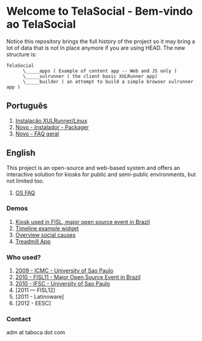 # Welcome to TelaSocial - Bem-vindo ao TelaSocial 

Notice this repository brings the full history of the project so it may bring a lot of data that is not in place anymore if you are using HEAD. The new structure is: 

    TelaSocial 
          \_____apps ( Example of content app -- Web and JS only ) 
          \_____xulrunner ( the client basic XULRunner app) 
          \_____builder ( an attempt to build a simple browser xulrunner app ) 
 
## Português 

1. [Instalação XULRunner/Linux](https://github.com/taboca/TelaSocial/wiki/pt-BR---Instala%C3%A7%C3%A3o-Linux)
2. [Novo - Instalador - Packager](https://github.com/taboca/TelaSocial/wiki/Packager-linux-pt-br)
3. [Novo - FAQ geral](https://github.com/taboca/TelaSocial/wiki/FAQ-pt-BR) 
         
## English 

This project is an open-source and web-based system and offers an interactive solution for kiosks for public and semi-public environments, but not limited too. 
 
1. [OS FAQ](https://github.com/taboca/TelaSocial/wiki/FAQ---Operating-System-Support)

### Demos

1. [Kiosk used in FISL, major open source event in Brazil](http://www.youtube.com/watch?v=nkgHOrMkcWU)
2. [Timeline example widget](http://www.youtube.com/watch?v=ykGudjEmgPM&feature=related) 
3. [Overview social causes](http://www.youtube.com/watch?v=Qz70ecXaZ3c&feature=related) 
4. [Treadmill App](http://www.youtube.com/watch?v=Dz2evO9JFGc&feature=related) 

### Who used? 

1. [2009 - ICMC - University of Sao Paulo](http://www.youtube.com/watch?v=75l0HdY0Z4c)
2. [2010 - FISL11 - Major Open Source Event in Brazil](http://www.youtube.com/watch?v=OFtNdmc2ThE) 
2. [2010 - IFSC - University of Sao Paulo](http://www.youtube.com/watch?v=1761dOyI3CE&feature=player_embedded) 
3. [2011 — FISL12] 
4. [2011 - Latinoware] 
5. [2012 - EESC] 

### Contact 

adm at taboca dot com 
